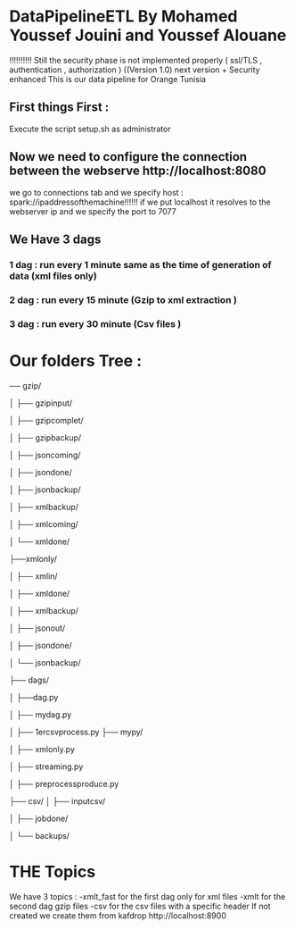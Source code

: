 # DataPipelineETL By Mohamed Youssef Jouini and Youssef Alouane 
!!!!!!!!!! Still the security phase is not implemented properly ( ssl/TLS , authentication , authorization )  ((Version 1.0) next version + Security enhanced
This is our data pipeline for Orange Tunisia
## First things First :
Execute the script setup.sh as administrator 




## Now we need to configure the connection between the webserve http://localhost:8080
we go to connections tab and we specify host : spark://ipaddressofthemachine!!!!!! if we put localhost it resolves to the webserver ip 
and we specify the port to 7077 
## We Have 3 dags 
### 1 dag :  run every 1 minute same as the time of generation of data (xml files only)
### 2 dag :  run every 15 minute (Gzip to xml extraction )
### 3 dag :  run every 30 minute  (Csv files )



# Our folders Tree :
── gzip/

│   ├── gzipinput/   

│   ├── gzipcomplet/

│   ├── gzipbackup/

│   ├── jsoncoming/

│   ├── jsondone/

│   ├── jsonbackup/

│   ├── xmlbackup/

│   ├── xmlcoming/

│   └── xmldone/

├──xmlonly/

│   ├── xmlin/ 

│   ├── xmldone/

│   ├── xmlbackup/

│   ├── jsonout/

│   ├── jsondone/

│   └── jsonbackup/

├── dags/        

│   ├──dag.py

│   ├── mydag.py

│   ├── 1ercsvprocess.py
├── mypy/

│   ├── xmlonly.py  

│   ├── streaming.py

│   ├── preprocessproduce.py

├── csv/
│   ├── inputcsv/       

│   ├── jobdone/

│   └── backups/



# THE Topics  
We have 3 topics : 
-xmlt_fast for the first dag only for xml files 
-xmlt for the second dag gzip files 
-csv for the csv files with a specific header 
If not created we create them from kafdrop http://localhost:8900 

